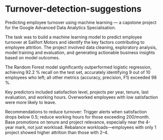 # Turnover-detection-suggestions
Predicting employee turnover using machine learning — a capstone project for the Google Advanced Data Analytics Specialisation.

The task was to build a machine learning model to predict employee turnover at Salifort Motors and identify the key factors contributing to employee attrition. The project involved data cleaning, exploratory analysis, model training and evaluation, and generating actionable business insights based on model outcomes.

The Random Forest model significantly outperformed logistic regression, achieving 92.2 % recall on the test set, accurately identifying 9 out of 10 employees who left; all other metrics (accuracy, precision, F1) exceeded 98 %.

Key predictors included satisfaction level, projects per year, tenure, last evaluation, and working hours. Overworked employees with low satisfaction were more likely to leave.

Recommendations to reduce turnover:
Trigger alerts when satisfaction drops below 0.5; reduce working hours for those exceeding 200/month.
Base promotions on tenure and project relevance, especially near the 4-year mark, not just workload.
Rebalance workloads—employees with only 1 project showed higher attrition than those with 2–4.
